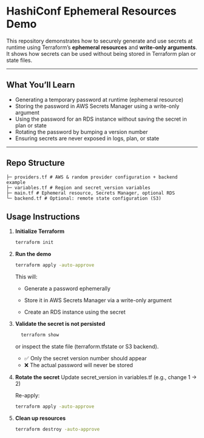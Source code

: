 # HashiConf Ephemeral Resources Demo

This repository demonstrates how to securely generate and use secrets at runtime using Terraform’s **ephemeral resources** and **write-only arguments**. It shows how secrets can be used without being stored in Terraform plan or state files.

---

##  What You’ll Learn

- Generating a temporary password at runtime (ephemeral resource)  
- Storing the password in AWS Secrets Manager using a write-only argument  
- Using the password for an RDS instance without saving the secret in plan or state  
- Rotating the password by bumping a version number  
- Ensuring secrets are never exposed in logs, plan, or state

---

##  Repo Structure
```
├─ providers.tf # AWS & random provider configuration + backend example
├─ variables.tf # Region and secret_version variables
├─ main.tf # Ephemeral resource, Secrets Manager, optional RDS
└─ backend.tf # Optional: remote state configuration (S3)
```
##  Usage Instructions

1. **Initialize Terraform**
   ```bash
   terraform init
   ```
2. **Run the demo**
   ```bash
   terraform apply -auto-approve
   ```
   
     This will:

      - Generate a password ephemerally

      - Store it in AWS Secrets Manager via a write-only argument

      - Create an RDS instance using the secret
3. **Validate the secret is not persisted**
   ```bash
     terraform show
   ```
   or inspect the state file (terraform.tfstate or S3 backend).

   - ✅ Only the secret version number should appear
   - ❌ The actual password will never be stored

4. **Rotate the secret**
   Update secret_version in variables.tf (e.g., change 1 → 2)
   
   Re-apply:
    ```bash
    terraform apply -auto-approve
    ```
5. **Clean up resources**
   ```bash
   terraform destroy -auto-approve
   ```
